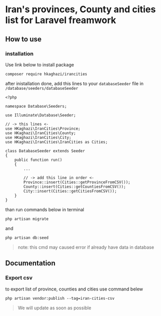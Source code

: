 # Iran's provinces, County and cities list for Laravel freamwork

## How to use

### installation

Use link below to install package

    composer require hkaghazi/irancities

after inistallation done, add this lines to your `databaseSeeder` file in `/database/seeders/databaseSeeder`

    <?php

    namespace Database\Seeders;

    use Illuminate\Database\Seeder;

    // -> this lines <-
    use HKaghazi\IranCities\Province;
    use HKaghazi\IranCities\County;
    use HKaghazi\IranCities\City;
    use HKaghazi\IranCities\IranCities as Cities;

    class DatabaseSeeder extends Seeder
    {
        public function run()
        {
            ...

            // -> add this line in order <-
            Province::insert(Cities::getProvinceFromCSV());
            County::insert(Cities::getCountiesFromCSV());
            City::insert(Cities::getCitiesFromCSV());
        }
    }

than run commands below in terminal

    php artisan migrate

and

    php artisan db:seed

> note: this cmd may caused error if already have data in database

## Documentation

### Export csv

to export list of province, counties and cities use command belew

    php artisan vendor:publish --tag=iran-cities-csv

> We will update as soon as possible
